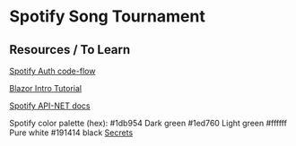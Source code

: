 # Spotify Song Tournament
## Resources / To Learn
<a href="https://developer.spotify.com/documentation/general/guides/authorization/code-flow/">Spotify Auth code-flow</a>

<a href="https://dotnet.microsoft.com/en-us/learn/aspnet/blazor-tutorial/intro">Blazor Intro Tutorial</a>

<a href="https://johnnycrazy.github.io/SpotifyAPI-NET/docs/introduction">Spotify API-NET docs</a>

Spotify color palette (hex):
#1db954 Dark green
#1ed760 Light green
#ffffff Pure white
#191414 black
<a href="https://docs.microsoft.com/en-us/aspnet/core/security/app-secrets?view=aspnetcore-6.0&tabs=windows">Secrets</a>
